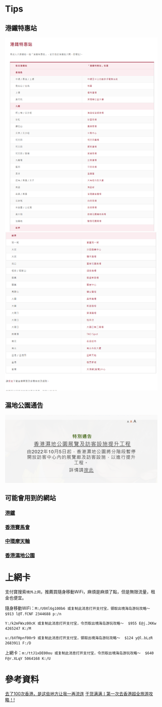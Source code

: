 # Tips
## 港鐵特惠站
![港鐵特惠站](./img/tips1.png "港鐵特惠站")
![港鐵特惠站](./img/tips2.png "港鐵特惠站")
## 濕地公園通告
[![濕地公園通告](./img/park.png)](https://www.wetlandpark.gov.hk/tc/whatsnew/1812)
## 可能會用到的網站
### [港鐵](https://mtr.com.hk)
### [香港賽馬會](https://racing.hkjc.com/racing/information/Chinese/Racing/Fixture.aspx)
### [中環摩天輪](https://hkow.hk/zh-hans/ticket-info/)
### [香港濕地公園](https://www.wetlandpark.gov.hk/tc/)
# 上網卡
支付寶搜索`境外上网`，推薦買隨身移動WiFi，麻煩是麻煩了點，但是無限流量，租金也便宜。

隨身移動WiFi：`M:/U9Xl6g100b6 或复制此消息打开支付宝，領取出境海岛游玩攻略～  $913 l@T.fCNF 2344688 p:/n`

`Y:/k2mFWxz00cK 或复制此消息打开支付宝，令页取出境海岛游玩攻略～  $955 E@j.JKKw 4265247 K:/M`

`u:/bXfHpnf00r9 或复制此消息打开支付宝，領取出境海岛游玩攻略～  $124 y@l.bLzR 2683911 F:/D`

上網卡：`m:/ttJ1xDE00ou 或复制此消息打开支付宝，令页取出境海岛游玩攻略～  $640 F@r.XLqY 5064168 K:/U`
# 參考資料
[去了100次香港，是这些地方让我一再流连](https://zhuanlan.zhihu.com/p/21753879?utm_campaign=shareopn&utm_medium=social&utm_oi=719659270496337920&utm_psn=1658580436078166018&utm_source=wechat_session)
[干货满满丨第一次去香港超全旅游攻略！!](https://zhuanlan.zhihu.com/p/626478911)
